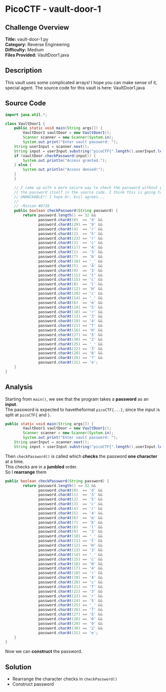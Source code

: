 # PicoCTF - vault-door-1

## Challenge Overview
**Title:** vault-door-1.py  
**Category:** Reverse Engineering  
**Difficulty:** Medium  
**Files Provided:** VaultDoor1.java

## Description
This vault uses some complicated arrays! I hope you can make sense of it, special agent. The source code for this vault is here: VaultDoor1.java

## Source Code
```java
import java.util.*;

class VaultDoor1 {
    public static void main(String args[]) {
        VaultDoor1 vaultDoor = new VaultDoor1();
        Scanner scanner = new Scanner(System.in);
        System.out.print("Enter vault password: ");
	String userInput = scanner.next();
	String input = userInput.substring("picoCTF{".length(),userInput.length()-1);
	if (vaultDoor.checkPassword(input)) {
	    System.out.println("Access granted.");
	} else {
	    System.out.println("Access denied!");
	}
    }

    // I came up with a more secure way to check the password without putting
    // the password itself in the source code. I think this is going to be
    // UNHACKABLE!! I hope Dr. Evil agrees...
    //
    // -Minion #8728
    public boolean checkPassword(String password) {
        return password.length() == 32 &&
               password.charAt(0)  == 'd' &&
               password.charAt(29) == '9' &&
               password.charAt(4)  == 'r' &&
               password.charAt(2)  == '5' &&
               password.charAt(23) == 'r' &&
               password.charAt(3)  == 'c' &&
               password.charAt(17) == '4' &&
               password.charAt(1)  == '3' &&
               password.charAt(7)  == 'b' &&
               password.charAt(10) == '_' &&
               password.charAt(5)  == '4' &&
               password.charAt(9)  == '3' &&
               password.charAt(11) == 't' &&
               password.charAt(15) == 'c' &&
               password.charAt(8)  == 'l' &&
               password.charAt(12) == 'H' &&
               password.charAt(20) == 'c' &&
               password.charAt(14) == '_' &&
               password.charAt(6)  == 'm' &&
               password.charAt(24) == '5' &&
               password.charAt(18) == 'r' &&
               password.charAt(13) == '3' &&
               password.charAt(19) == '4' &&
               password.charAt(21) == 'T' &&
               password.charAt(16) == 'H' &&
               password.charAt(27) == '5' &&
               password.charAt(30) == '2' &&
               password.charAt(25) == '_' &&
               password.charAt(22) == '3' &&
               password.charAt(28) == '0' &&
               password.charAt(26) == '7' &&
               password.charAt(31) == 'e';
    }
}
```

## Analysis
Starting from `main()`, we see that the program takes a **password** as an **input**.  
The password is expected to havetheformat `picoCTF{...}`, since the input is split at `picoCTF{` and `}`.
```java
public static void main(String args[]) {
        VaultDoor1 vaultDoor = new VaultDoor1();
        Scanner scanner = new Scanner(System.in);
        System.out.print("Enter vault password: ");
	String userInput = scanner.next();
	String input = userInput.substring("picoCTF{".length(),userInput.length()-1);
```

Then `checkPassword()` is called which **checks** the password **one character** at a time.  
This checks are in a **jumbled** order.  
So I **rearrange** them
```java
public boolean checkPassword(String password) {
        return password.length() == 32 &&
               password.charAt(0)  == 'd' &&
               password.charAt(1)  == '3' &&
               password.charAt(2)  == '5' &&
               password.charAt(3)  == 'c' &&
               password.charAt(4)  == 'r' &&
               password.charAt(5)  == '4' &&
               password.charAt(6)  == 'm' &&
               password.charAt(7)  == 'b' &&
               password.charAt(8)  == 'l' &&
               password.charAt(9)  == '3' &&
               password.charAt(10) == '_' &&
               password.charAt(11) == 't' &&
               password.charAt(12) == 'H' &&
               password.charAt(13) == '3' &&
               password.charAt(14) == '_' &&
               password.charAt(15) == 'c' &&
               password.charAt(16) == 'H' &&
               password.charAt(17) == '4' &&
               password.charAt(18) == 'r' &&
               password.charAt(19) == '4' &&
               password.charAt(20) == 'c' &&
               password.charAt(21) == 'T' &&
               password.charAt(22) == '3' &&
               password.charAt(23) == 'r' &&
               password.charAt(24) == '5' &&
               password.charAt(25) == '_' &&
               password.charAt(26) == '7' &&
               password.charAt(27) == '5' &&
               password.charAt(28) == '0' &&
               password.charAt(29) == '9' &&
               password.charAt(30) == '2' &&
               password.charAt(31) == 'e';
    }
}               
```
Now we can **construct** the password.  
## Solution
- Rearrange the character checks in `checkPassword()`
- Construct password